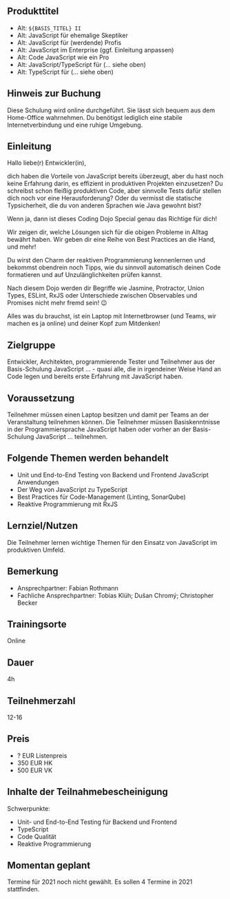 ## Produkttitel

- Alt: `${BASIS_TITEL} II`
- Alt: JavaScript für ehemalige Skeptiker
- Alt: JavaScript für (werdende) Profis
- Alt: JavaScript im Enterprise (ggf. Einleitung anpassen)
- Alt: Code JavaScript wie ein Pro
- Alt: JavaScript/TypeScript für (... siehe oben) 
- Alt: TypeScript für (... siehe oben) 

## Hinweis zur Buchung

Diese Schulung wird online durchgeführt. Sie lässt sich bequem aus dem Home-Office wahrnehmen. Du benötigst lediglich eine stabile Internetverbindung und eine ruhige Umgebung.

## Einleitung


Hallo liebe(r) Entwickler(in), 
 
dich haben die Vorteile von JavaScript bereits überzeugt, aber du hast noch keine Erfahrung darin, es effizient in produktiven Projekten einzusetzen?
Du schreibst schon fleißig produktiven Code, aber sinnvolle Tests dafür stellen dich noch vor eine Herausforderung?
Oder du vermisst die statische Typsicherheit, die du von anderen Sprachen wie Java gewohnt bist? 

Wenn ja, dann ist dieses Coding Dojo Special genau das Richtige für dich! 

Wir zeigen dir, welche Lösungen sich für die obigen Probleme in Alltag bewährt haben. Wir geben dir eine Reihe von Best Practices an die Hand, und mehr!

Du wirst den Charm der reaktiven Programmierung kennenlernen und bekommst obendrein noch Tipps, wie du sinnvoll automatisch deinen Code formatieren und auf Unzulänglichkeiten prüfen kannst.

Nach diesem Dojo werden dir Begriffe wie Jasmine, Protractor, Union Types, ESLint, RxJS oder Unterschiede zwischen Observables und Promises nicht mehr fremd sein! 😉
 
Alles was du brauchst, ist ein Laptop mit Internetbrowser (und Teams, wir machen es ja online) und deiner Kopf zum Mitdenken!

## Zielgruppe

Entwickler, Architekten, programmierende Tester und Teilnehmer aus der Basis-Schulung JavaScript ... - quasi alle, die in irgendeiner Weise Hand an Code legen und bereits erste Erfahrung mit JavaScript haben.

## Voraussetzung

Teilnehmer müssen einen Laptop besitzen und damit per Teams an der Veranstaltung teilnehmen können.
Die Teilnehmer müssen Basiskenntnisse in der Programmiersprache JavaScript haben oder vorher an der Basis-Schulung JavaScript ... teilnehmen.

## Folgende Themen werden behandelt

- Unit und End-to-End Testing von Backend und Frontend JavaScript Anwendungen
- Der Weg von JavaScript zu TypeScript
- Best Practices für Code-Management (Linting, SonarQube)
- Reaktive Programmierung mit RxJS

## Lernziel/Nutzen

Die Teilnehmer lernen wichtige Themen für den Einsatz von JavaScript im produktiven Umfeld.

## Bemerkung
  
- Ansprechpartner: Fabian Rothmann
- Fachliche Ansprechpartner: Tobias Klüh; Dušan Chromý; Christopher Becker

## Trainingsorte

Online

## Dauer

4h

## Teilnehmerzahl

12-16

## Preis

- ? EUR Listenpreis
- 350 EUR HK
- 500 EUR VK

## Inhalte der Teilnahmebescheinigung

Schwerpunkte:
- Unit- und End-to-End Testing für Backend und Frontend
- TypeScript
- Code Qualität
- Reaktive Programmierung

## Momentan geplant

Termine für 2021 noch nicht gewählt. Es sollen 4 Termine in 2021 stattfinden.
